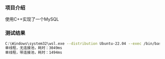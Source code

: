 ### 项目介绍
使用C++实现了一个MySQL
### 测试结果
```bash
C:\Windows\system32\wsl.exe --distribution Ubuntu-22.04 --exec /bin/bash -c "cd /mnt/d/Work/mysql_pool/cmake-build-release && /mnt/d/Work/mysql_pool/cmake-build-release/mysql_pool"
单线程，无连接池，耗时：3049ms
单线程，带连接池，耗时：1494ms
```
